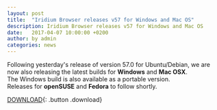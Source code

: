 ```yaml
---
layout: post
title:  "Iridium Browser releases v57 for Windows and Mac OS"
description: Iridium Browser releases v57 for Windows and Mac OS
date:   2017-04-07 10:00:00 +0200
author:	by admin
categories: news
---
```


Following yesterday's release of version 57.0 for Ubuntu/Debian, we are now also releasing the latest builds for **Windows** and **Mac OSX**.     
The Windows build is also available as a portable version.     
Releases for **openSUSE** and **Fedora** to follow shortly.     
<!--break-->

[DOWNLOAD](/downloads/index.html "Download Iridium Browser v57"){: .button .download}     

